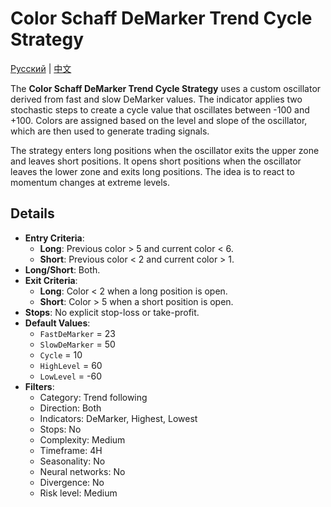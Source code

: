 # Color Schaff DeMarker Trend Cycle Strategy
[Русский](README_ru.md) | [中文](README_cn.md)

The **Color Schaff DeMarker Trend Cycle Strategy** uses a custom oscillator derived from fast and slow DeMarker values. The indicator applies two stochastic steps to create a cycle value that oscillates between -100 and +100. Colors are assigned based on the level and slope of the oscillator, which are then used to generate trading signals.

The strategy enters long positions when the oscillator exits the upper zone and leaves short positions. It opens short positions when the oscillator leaves the lower zone and exits long positions. The idea is to react to momentum changes at extreme levels.

## Details

- **Entry Criteria**:
  - **Long**: Previous color > 5 and current color < 6.
  - **Short**: Previous color < 2 and current color > 1.
- **Long/Short**: Both.
- **Exit Criteria**:
  - **Long**: Color < 2 when a long position is open.
  - **Short**: Color > 5 when a short position is open.
- **Stops**: No explicit stop-loss or take-profit.
- **Default Values**:
  - `FastDeMarker` = 23
  - `SlowDeMarker` = 50
  - `Cycle` = 10
  - `HighLevel` = 60
  - `LowLevel` = -60
- **Filters**:
  - Category: Trend following
  - Direction: Both
  - Indicators: DeMarker, Highest, Lowest
  - Stops: No
  - Complexity: Medium
  - Timeframe: 4H
  - Seasonality: No
  - Neural networks: No
  - Divergence: No
  - Risk level: Medium
